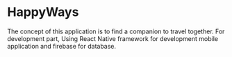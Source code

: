 # HappyWays
The concept of this application is to find a companion to travel together. 
For development part, Using React Native framework for development mobile application and  firebase for database.
